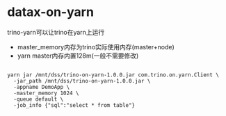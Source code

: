 # datax-on-yarn

trino-yarn可以让trino在yarn上运行

* master_memory内存为trino实际使用内存(master+node)
* yarn master内存内置128m(一般不需要修改)

```shell

yarn jar /mnt/dss/trino-on-yarn-1.0.0.jar com.trino.on.yarn.Client \
  -jar_path /mnt/dss/trino-on-yarn-1.0.0.jar \
  -appname DemoApp \
  -master_memory 1024 \
  -queue default \
  -job_info {"sql":"select * from table"}
```
